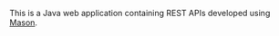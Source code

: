 This is a Java web application containing REST APIs developed using <a href="https://github.com/metamug/mason" target="_blank">Mason</a>.
